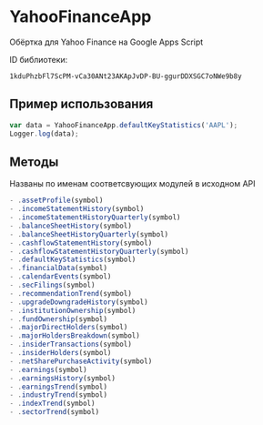 # YahooFinanceApp
Обёртка для Yahoo Finance на Google Apps Script

ID библиотеки:

``1kduPhzbFl7ScPM-vCa30ANt23AKApJvDP-BU-ggurDDXSGC7oNWe9b8y``

## Пример использования

```javascript
var data = YahooFinanceApp.defaultKeyStatistics('AAPL');
Logger.log(data);
```

## Методы

Названы по именам соответсвующих модулей в исходном API

```javascript
- .assetProfile(symbol)
- .incomeStatementHistory(symbol)
- .incomeStatementHistoryQuarterly(symbol)
- .balanceSheetHistory(symbol)
- .balanceSheetHistoryQuarterly(symbol)
- .cashflowStatementHistory(symbol)
- .cashflowStatementHistoryQuarterly(symbol)
- .defaultKeyStatistics(symbol)
- .financialData(symbol)
- .calendarEvents(symbol)
- .secFilings(symbol)
- .recommendationTrend(symbol)
- .upgradeDowngradeHistory(symbol)
- .institutionOwnership(symbol)
- .fundOwnership(symbol)
- .majorDirectHolders(symbol)
- .majorHoldersBreakdown(symbol)
- .insiderTransactions(symbol)
- .insiderHolders(symbol)
- .netSharePurchaseActivity(symbol)
- .earnings(symbol)
- .earningsHistory(symbol)
- .earningsTrend(symbol)
- .industryTrend(symbol)
- .indexTrend(symbol)
- .sectorTrend(symbol)
```

